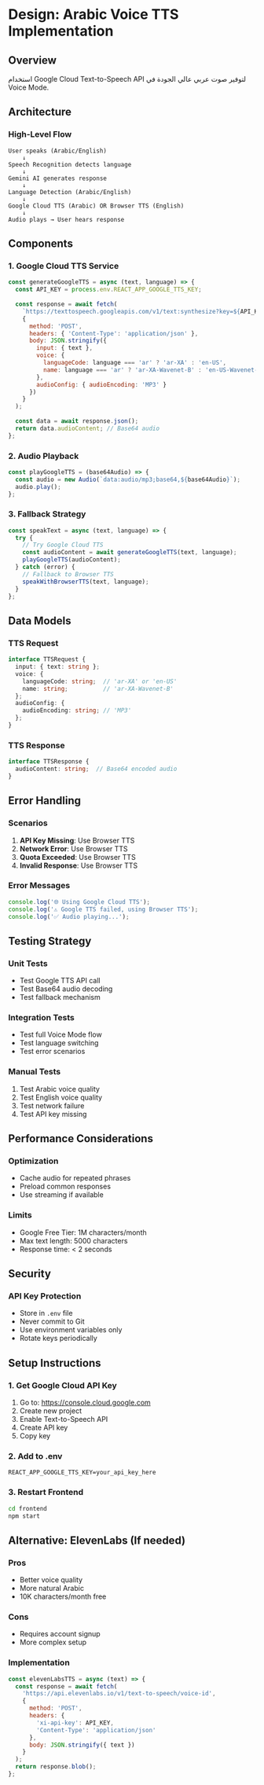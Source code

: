 # Design: Arabic Voice TTS Implementation

## Overview
استخدام Google Cloud Text-to-Speech API لتوفير صوت عربي عالي الجودة في Voice Mode.

## Architecture

### High-Level Flow
```
User speaks (Arabic/English)
    ↓
Speech Recognition detects language
    ↓
Gemini AI generates response
    ↓
Language Detection (Arabic/English)
    ↓
Google Cloud TTS (Arabic) OR Browser TTS (English)
    ↓
Audio plays → User hears response
```

## Components

### 1. Google Cloud TTS Service
```javascript
const generateGoogleTTS = async (text, language) => {
  const API_KEY = process.env.REACT_APP_GOOGLE_TTS_KEY;
  
  const response = await fetch(
    `https://texttospeech.googleapis.com/v1/text:synthesize?key=${API_KEY}`,
    {
      method: 'POST',
      headers: { 'Content-Type': 'application/json' },
      body: JSON.stringify({
        input: { text },
        voice: {
          languageCode: language === 'ar' ? 'ar-XA' : 'en-US',
          name: language === 'ar' ? 'ar-XA-Wavenet-B' : 'en-US-Wavenet-D'
        },
        audioConfig: { audioEncoding: 'MP3' }
      })
    }
  );
  
  const data = await response.json();
  return data.audioContent; // Base64 audio
};
```

### 2. Audio Playback
```javascript
const playGoogleTTS = (base64Audio) => {
  const audio = new Audio(`data:audio/mp3;base64,${base64Audio}`);
  audio.play();
};
```

### 3. Fallback Strategy
```javascript
const speakText = async (text, language) => {
  try {
    // Try Google Cloud TTS
    const audioContent = await generateGoogleTTS(text, language);
    playGoogleTTS(audioContent);
  } catch (error) {
    // Fallback to Browser TTS
    speakWithBrowserTTS(text, language);
  }
};
```

## Data Models

### TTS Request
```typescript
interface TTSRequest {
  input: { text: string };
  voice: {
    languageCode: string;  // 'ar-XA' or 'en-US'
    name: string;          // 'ar-XA-Wavenet-B'
  };
  audioConfig: {
    audioEncoding: string; // 'MP3'
  };
}
```

### TTS Response
```typescript
interface TTSResponse {
  audioContent: string;  // Base64 encoded audio
}
```

## Error Handling

### Scenarios
1. **API Key Missing**: Use Browser TTS
2. **Network Error**: Use Browser TTS
3. **Quota Exceeded**: Use Browser TTS
4. **Invalid Response**: Use Browser TTS

### Error Messages
```javascript
console.log('🌐 Using Google Cloud TTS');
console.log('⚠️ Google TTS failed, using Browser TTS');
console.log('✅ Audio playing...');
```

## Testing Strategy

### Unit Tests
- Test Google TTS API call
- Test Base64 audio decoding
- Test fallback mechanism

### Integration Tests
- Test full Voice Mode flow
- Test language switching
- Test error scenarios

### Manual Tests
1. Test Arabic voice quality
2. Test English voice quality
3. Test network failure
4. Test API key missing

## Performance Considerations

### Optimization
- Cache audio for repeated phrases
- Preload common responses
- Use streaming if available

### Limits
- Google Free Tier: 1M characters/month
- Max text length: 5000 characters
- Response time: < 2 seconds

## Security

### API Key Protection
- Store in `.env` file
- Never commit to Git
- Use environment variables only
- Rotate keys periodically

## Setup Instructions

### 1. Get Google Cloud API Key
1. Go to: https://console.cloud.google.com
2. Create new project
3. Enable Text-to-Speech API
4. Create API key
5. Copy key

### 2. Add to .env
```
REACT_APP_GOOGLE_TTS_KEY=your_api_key_here
```

### 3. Restart Frontend
```bash
cd frontend
npm start
```

## Alternative: ElevenLabs (If needed)

### Pros
- Better voice quality
- More natural Arabic
- 10K characters/month free

### Cons
- Requires account signup
- More complex setup

### Implementation
```javascript
const elevenLabsTTS = async (text) => {
  const response = await fetch(
    'https://api.elevenlabs.io/v1/text-to-speech/voice-id',
    {
      method: 'POST',
      headers: {
        'xi-api-key': API_KEY,
        'Content-Type': 'application/json'
      },
      body: JSON.stringify({ text })
    }
  );
  return response.blob();
};
```

